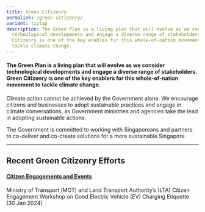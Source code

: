 ```yaml
---
title: Green Citizenry
permalink: /green-citizenry/
variant: tiptap
description: The Green Plan is a living plan that will evolve as we consider
  technological developments and engage a diverse range of stakeholders. Green
  Citizenry is one of the key enables for this whole-of-nation movement to
  tackle climate change.
---
```

<h4>The Green Plan is a living plan that will evolve as we consider technological developments and engage a diverse range of stakeholders. <strong>Green Citizenry</strong> is one of the key enablers for this whole-of-nation movement to tackle climate change.</h4>
<p></p>
<p>Climate action cannot be achieved by the Government alone. We encourage
citizens and businesses to adopt sustainable practices and engage in climate
conversations, as Government ministries and agencies take the lead in adopting
sustainable actions.</p>
<p>The Government is committed to working with Singaporeans and partners
to co-deliver and co-create solutions for a more sustainable Singapore.</p>
<hr>
<h2>Recent Green Citizenry Efforts</h2>
<h4><strong><u>Citizen Engagements and Events</u></strong></h4>
<p>Ministry of Transport (MOT) and Land Transport Authority’s (LTA) Citizen
Engagement Workshop on Good Electric Vehicle (EV) Charging Etiquette (30
Jan 2024)</p>
<p></p>